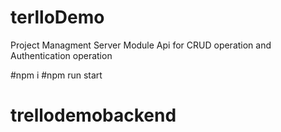 # terlloDemo
Project Managment 
Server Module 
Api for CRUD operation and Authentication operation 

#npm i 
#npm run start 
# trellodemobackend


